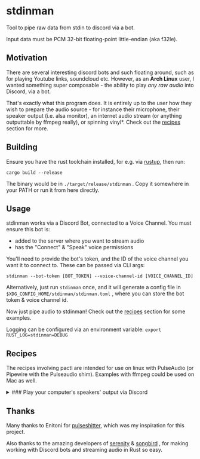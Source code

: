 # stdinman

Tool to pipe raw data from stdin to discord via a bot.

Input data must be PCM 32-bit floating-point little-endian (aka f32le).

## Motivation

There are several interesting discord bots and such floating around, such as for playing Youtube links, soundcloud etc. However, as an **Arch Linux** user, I wanted something super composable - the ability to play _any raw audio_ into Discord, via a bot.

That's exactly what this program does. It is entirely up to the user how they wish to prepare the audio source - for instance their microphone, their speaker output (i.e. alsa monitor), an internet audio stream (or anything outputtable by ffmpeg really), or spinning vinyl*. Check out the [recipes](#recipes) section for more.

## Building

Ensure you have the rust toolchain installed, for e.g. via [rustup](https://rustup.rs/), then run:

```
cargo build --release
```

The binary would be in `./target/release/stdinman` . Copy it somewhere in your PATH or run it from here directly.

## Usage

stdinman works via a Discord Bot, connected to a Voice Channel. You must ensure this bot is:

* added to the server where you want to stream audio
* has the "Connect" & "Speak" voice permissions

You'll need to provide the bot's token, and the ID of the voice channel you want it to connect to. These can be passed via CLI args:

```
stdinman --bot-token [BOT_TOKEN] --voice-channel-id [VOICE_CHANNEL_ID]
```

Alternatively, just run `stdinman` once, and it will generate a config file in `$XDG_CONFIG_HOME/stdinman/stdinman.toml` , where you can store the bot token & voice channel id.

Now just pipe audio to stdinman! Check out the [recipes](#recipes) section for some examples.

Logging can be configured via an environment variable: `export RUST_LOG=stdinman=DEBUG`

## Recipes

The recipes involving pactl are intended for use on linux with PulseAudio (or Pipewire with the Pulseaudio shim). Examples with ffmpeg could be used on Mac as well.

<details>

<summary>
### Play your computer's speakers' output via Discord
</summary>

_Note: If you're in the VC on the same computer, you would hear a kind of "echo" on the audio - first your headphones / speakers, and then the audio from discord with some latency. In such situations, it is recommended to output the audio to a virtual sink, and then play that via the bot. This has the additional advantage of sharing a specific application's audio instead of the whole system._

You can use `pactl` to view the monitor input corresponding to your speakers:

```
$ pactl list short sources
77	alsa_output.pci-0000_00_1f.3.3.analog-stereo.monitor	PipeWire	s32le 2ch 48000Hz	SUSPENDED
78	alsa_input.pci-0000_00_1f.3.3.analog-stereo	PipeWire	s32le 2ch 48000Hz	SUSPENDED
```

In this case, `alsa_output.pci-0000_00_1f.3.3.analog-stereo.monitor` is the speakers' monitor. To use it with stdinman:

```
parec -d alsa_output.pci-0000_00_1f.3.3.analog-stereo.monitor --format=float32le --rate=48000 | stdinman
```
</details>



## Thanks

Many thanks to Enitoni for [pulseshitter](https://github.com/Enitoni/pulseshitter), which was my inspiration for this project.

Also thanks to the amazing developers of [serenity](https://github.com/serenity-rs/serenity/) & [songbird](https://github.com/serenity-rs/songbird/) , for making working with Discord bots and streaming audio in Rust so easy.
